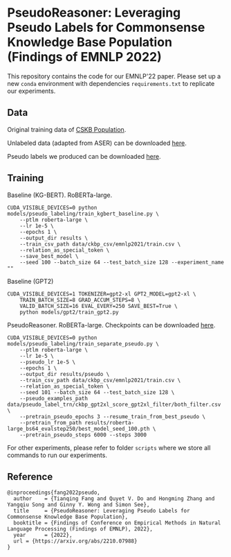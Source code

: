 # PseudoReasoner: Leveraging Pseudo Labels for Commonsense Knowledge Base Population (Findings of EMNLP 2022)

This repository contains the code for our EMNLP'22 paper. Please set up a new `conda` environment with dependencies `requirements.txt` to replicate our experiments.


## Data

Original training data of [CSKB Population](https://github.com/HKUST-KnowComp/CSKB-Population#download-the-data).

Unlabeled data (adapted from ASER) can be downloaded [here](https://hkustconnect-my.sharepoint.com/:f:/g/personal/tfangaa_connect_ust_hk/EkjTFKfA9gJAvkEDJ49mZmgBkgIl7aKLkV4Wfrg91HeeLg?e=SbsTRr). 

Pseudo labels we produced can be downloaded [here](https://hkustconnect-my.sharepoint.com/:f:/g/personal/tfangaa_connect_ust_hk/Et4qyZilZf1OtmaRy_3T1ewBNFiXVRrdOcMBqAXTKnVweA?e=AARZLa). 


## Training

Baseline (KG-BERT). RoBERTa-large.

```
CUDA_VISIBLE_DEVICES=0 python models/pseudo_labeling/train_kgbert_baseline.py \
    --ptlm roberta-large \
    --lr 1e-5 \
    --epochs 1 \
    --output_dir results \
    --train_csv_path data/ckbp_csv/emnlp2021/train.csv \
    --relation_as_special_token \
    --save_best_model \
    --seed 100 --batch_size 64 --test_batch_size 128 --experiment_name ""

```

Baseline (GPT2)

```
CUDA_VISIBLE_DEVICES=1 TOKENIZER=gpt2-xl GPT2_MODEL=gpt2-xl \
    TRAIN_BATCH_SIZE=8 GRAD_ACCUM_STEPS=8 \
    VALID_BATCH_SIZE=16 EVAL_EVERY=250 SAVE_BEST=True \
    python models/gpt2/train_gpt2.py
```

PseudoReasoner. RoBERTa-large. Checkpoints can be downloaded [here](https://hkustconnect-my.sharepoint.com/:f:/g/personal/tfangaa_connect_ust_hk/EqvnhHipZR1Bsg75k4x6EaUBEi3TiN1er1oDUPVC7SwOKg?e=OY5yio).

```
CUDA_VISIBLE_DEVICES=0 python models/pseudo_labeling/train_separate_pseudo.py \
    --ptlm roberta-large \
    --lr 1e-5 \
    --pseudo_lr 1e-5 \
    --epochs 1 \
    --output_dir results/pseudo \
    --train_csv_path data/ckbp_csv/emnlp2021/train.csv \
    --relation_as_special_token \
    --seed 101 --batch_size 64 --test_batch_size 128 \
    --pseudo_examples_path data/pseudo_label_trn/ckbp_gpt2xl_score_gpt2xl_filter/both_filter.csv \
    --pretrain_pseudo_epochs 3 --resume_train_from_best_pseudo \
    --pretrain_from_path results/roberta-large_bs64_evalstep250/best_model_seed_100.pth \
    --pretrain_pseudo_steps 6000 --steps 3000 
```

For other experiments, please refer to folder `scripts` where we store all commands to run our experiments.


## Reference

```
@inproceedings{fang2022pseudo,
  author    = {Tianqing Fang and Quyet V. Do and Hongming Zhang and Yangqiu Song and Ginny Y. Wong and Simon See},
  title     = {PseudoReasoner: Leveraging Pseudo Labels for Commonsense Knowledge Base Population},
  booktitle = {Findings of Conference on Empirical Methods in Natural Language Processing (Findings of EMNLP), 2022},
  year      = {2022},
  url = {https://arxiv.org/abs/2210.07988}
}
```